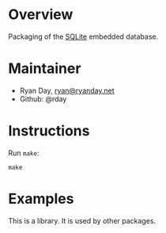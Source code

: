 Overview
========

Packaging of the [SQLite](https://www.sqlite.org/) embedded database.


Maintainer
==========

* Ryan Day, ryan@ryanday.net
* Github: @rday


Instructions
============

Run `make`:

```
make
```

Examples
========

This is a library.  It is used by other packages.
